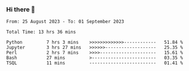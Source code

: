### Hi there 👋

<!--
**ututono/ututono** is a ✨ _special_ ✨ repository because its `README.md` (this file) appears on your GitHub profile.

Here are some ideas to get you started:

- 🔭 I’m currently working on ...
- 🌱 I’m currently learning ...
- 👯 I’m looking to collaborate on ...
- 🤔 I’m looking for help with ...
- 💬 Ask me about ...
- 📫 How to reach me: ...
- 😄 Pronouns: ...
- ⚡ Fun fact: ...
-->



<!--START_SECTION:waka-->

```text
From: 25 August 2023 - To: 01 September 2023

Total Time: 13 hrs 36 mins

Python         7 hrs 3 mins    >>>>>>>>>>>>>------------   51.84 %
Jupyter        3 hrs 27 mins   >>>>>>-------------------   25.35 %
Perl           2 hrs 7 mins    >>>>---------------------   15.61 %
Bash           27 mins         >------------------------   03.35 %
TSQL           11 mins         -------------------------   01.41 %
```

<!--END_SECTION:waka-->
